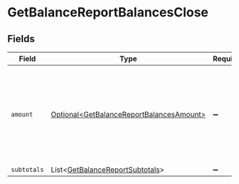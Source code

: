 # GetBalanceReportBalancesClose


## Fields

| Field                                                                                                  | Type                                                                                                   | Required                                                                                               | Description                                                                                            |
| ------------------------------------------------------------------------------------------------------ | ------------------------------------------------------------------------------------------------------ | ------------------------------------------------------------------------------------------------------ | ------------------------------------------------------------------------------------------------------ |
| `amount`                                                                                               | [Optional\<GetBalanceReportBalancesAmount>](../../models/operations/GetBalanceReportBalancesAmount.md) | :heavy_minus_sign:                                                                                     | In v2 endpoints, monetary amounts are represented as objects with a `currency` and `value` field.      |
| `subtotals`                                                                                            | List\<[GetBalanceReportSubtotals](../../models/operations/GetBalanceReportSubtotals.md)>               | :heavy_minus_sign:                                                                                     | N/A                                                                                                    |